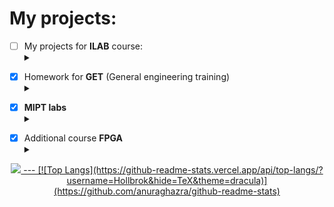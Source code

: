 # My projects:
- [ ] My projects for __ILAB__ course:<details><summary></summary>
    - [X] __1 semestr__: <details><summary></summary>
        - [X] [__Solve Square Equation__](https://github.com/Hollbrok/SolveSquare)
        - [X] [__Onegin__](https://github.com/Hollbrok/Onegin)
        - [X] [__Stack__](https://github.com/Hollbrok/STACK)
        </details>
    - [ ] __2 semestr__ <details><summary></summary>
        - [X] [__CPU__](https://github.com/Hollbrok/CPU_C_VERSION)
        - [X] Рефакторинг прошлых проектор на __C++__
            - [X] [__Stack_cpp__](https://github.com/Hollbrok/Stack_cpp_version)
            - [X] [__CPU_cpp__](https://github.com/Hollbrok/CPU_Cpp_version) 
        - [X] [__Calculator__](https://github.com/Hollbrok/v.2-of-calculator)
        - [X] [__List__ / pointers version](https://github.com/Hollbrok/List) (C++ version)
        - [ ] [__Akinator__](https://github.com/Hollbrok/Akinator)
        - [ ] Differentiator
        - [ ] Programming language
    </details>
</details>

- [X] Homework for __GET__ (General engineering training)<details><summary></summary>
    - [X] [Libre Office](https://github.com/Hollbrok/test-rep/tree/master/LibreOffice)
    - [X] [MATLAB](https://github.com/Hollbrok/test-rep/tree/master/MATLAB)
    - [X] [Git](https://github.com/Hollbrok/test-rep/tree/master/Git)
    - [X] [GPIO](https://github.com/Hollbrok/Raspberry/tree/main/GPIO)
    - [X] [DAC](https://github.com/Hollbrok/Raspberry/tree/main/DAC)
</details>

- [X] __MIPT labs__ <details><summary></summary>
    - [X] [1'st semestr](https://github.com/Hollbrok/MIPT_LABS/tree/main/labs%201%20sem)
    - [X] [2'nd semestr](https://github.com/Hollbrok/MIPT_LABS/tree/main/labs%202%20sem)
    </details>
    
</details>


- [X] Additional course __FPGA__ <details><summary></summary>
    - [X] [Critical path]()
    - [X] [D-latch, SR-latch, D-flipflop](https://github.com/Hollbrok/Verilog/tree/main/homework%201)
    - [X] [four-segment indicator + counter](https://github.com/Hollbrok/Verilog/tree/main/homework%202)
    - [X] [Gray counter with ROM](https://github.com/Hollbrok/Verilog/tree/main/homework%203)
    - [X] [Resynchronizer of clocks domains](https://github.com/Hollbrok/Verilog/tree/main/Lab1)
</details>


<p align="center" >
    <a href="https://github.com/anuraghazra/github-readme-stats"> 
<img  src="https://github-readme-stats.vercel.app/api?username=Hollbrok&&show_icons=true&theme=dracula"/>
--- 
[![Top Langs](https://github-readme-stats.vercel.app/api/top-langs/?username=Hollbrok&hide=TeX&theme=dracula)](https://github.com/anuraghazra/github-readme-stats)


  



  
